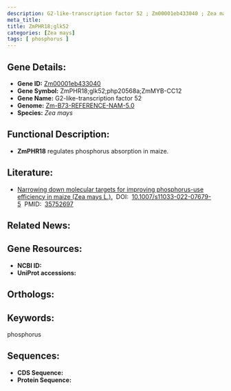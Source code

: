 ```yaml
---
description: G2-like-transcription factor 52 ; Zm00001eb433040 ; Zea mays
meta_title:
title: ZmPHR18;glk52
categories: [Zea mays]
tags: [ phosphorus ]
---
```


## Gene Details:
- **Gene ID:**	[Zm00001eb433040]()
- **Gene Symbol:** ZmPHR18;glk52;php20568a;ZmMYB-CC12
- **Gene Name:** G2-like-transcription factor 52
- **Genome:** [Zm-B73-REFERENCE-NAM-5.0]()
- **Species:** *Zea mays*

## Functional Description:
   - **ZmPHR18** regulates phosphorus absorption in maize.

## Literature:
   - [Narrowing down molecular targets for improving phosphorus-use efficiency in maize (Zea mays L.).]( https://link.springer.com/article/10.1007/s11033-022-07679-5)&nbsp;&nbsp;DOI:&nbsp;&nbsp;[10.1007/s11033-022-07679-5](https://link.springer.com/article/10.1007/s11033-022-07679-5)&nbsp;&nbsp;PMID:&nbsp;&nbsp;[35752697](https://pubmed.ncbi.nlm.nih.gov/35752697/)

## Related News:

## Gene Resources:
- **NCBI ID:** [](https://www.ncbi.nlm.nih.gov/gene/?term=)
- **UniProt accessions:** [](https://www.uniprot.org/uniprotkb//entry)

## Orthologs:

## Keywords:
phosphorus

## Sequences:
- **CDS Sequence:**
- **Protein Sequence:**
